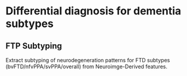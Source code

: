 # Differential diagnosis for dementia subtypes

## FTP Subtyping
Extract subtyping of neurodegeneration patterns for FTD subtypes (bvFTD/nfvPPA/svPPA/overall) from Neuroimge-Derived features.
